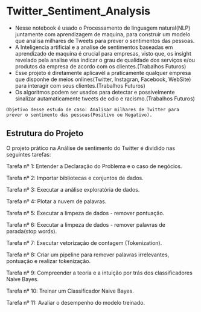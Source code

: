 # Twitter_Sentiment_Analysis
- Nesse notebook é usado o Processamento de linguagem natural(NLP) juntamente com aprendizagem de maquina, para construir um modelo que analisa milhares de Tweets para prever o sentimentos das pessoas.
- A Inteligencia artificial e a analise de sentimentos baseadas em aprendizado de maquina é crucial para empresas, visto que, os insight revelado pela analise visa indicar o grau de qualidade dos serviços e/ou produtos da empresa de acordo com os clientes.(Trabalhos Futuros)
- Esse projeto é diretamente aplicavél a praticamente qualquer empresa que disponhe de meios onlines(Twitter, Instagran, Facebook, WebSite) para interagir com seus clientes.(Trabalhos Futuros)
- Os algoritmos podem ser usados para detectar e possivelmente sinalizar autamaticamente tweets de odio e racismo.(Trabalhos Futuros)

`Objetivo desse estudo de caso: Analisar milhares de Twitter para prever o sentimento das pessoas(Positivo ou Negativo).`

## Estrutura do Projeto
O projeto prático na Análise de sentimento do Twitter é dividido nas seguintes tarefas:

Tarefa nº 1: Entender a Declaração do Problema e o caso de negócios.

Tarefa nº 2: Importar bibliotecas e conjuntos de dados.

Tarefa nº 3: Executar a análise exploratória de dados.

Tarefa nº 4: Plotar a nuvem de palavras.

Tarefa nº 5: Executar a limpeza de dados - remover pontuação.

Tarefa nº 6: Executar a limpeza de dados - remover palavras de parada(stop words).

Tarefa nº 7: Executar vetorização de contagem (Tokenization).

Tarefa nº 8: Criar um pipeline para remover palavras irrelevantes, pontuação e realizar tokenização.

Tarefa nº 9: Compreender a teoria e a intuição por trás dos classificadores Naive Bayes.

Tarefa nº 10: Treinar um Classificador Naive Bayes.

Tarefa nº 11: Avaliar o desempenho do modelo treinado.
